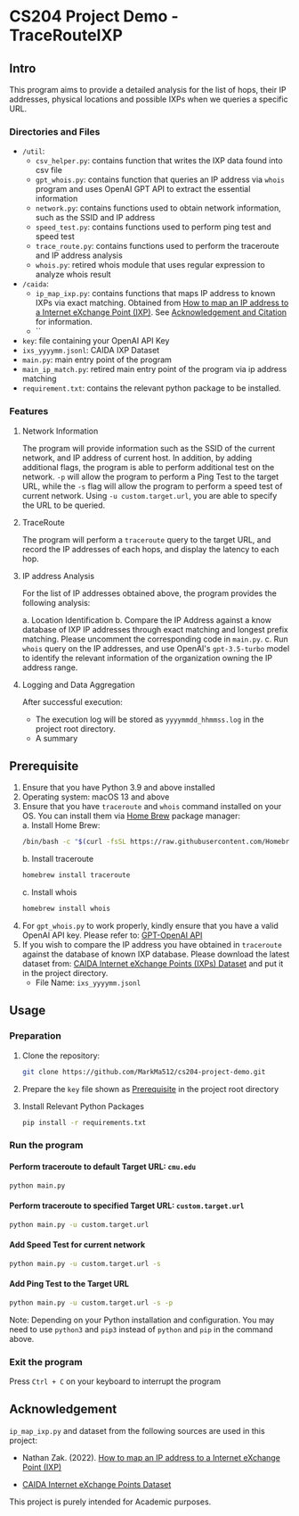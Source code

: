 # CS204 Project Demo - TraceRouteIXP

## Intro 
This program aims to provide a detailed analysis for the list of hops, their IP addresses, physical locations and possible IXPs when we queries a specific URL. 

### Directories and Files 

-  `/util`: 
    - `csv_helper.py`: contains function that writes the IXP data found into csv file 
    - `gpt_whois.py`: contains function that queries an IP address via `whois` program and uses OpenAI GPT API to extract the essential information
    - `network.py`: contains functions used to obtain network information, such as the SSID and IP address 
    - `speed_test.py`: contains functions used to perform ping test and speed test 
    - `trace_route.py`: contains functions used to perform the traceroute and IP address analysis
    -  `whois.py`: retired whois module that uses regular expression to analyze whois result 
- `/caida`: 
    - `ip_map_ixp.py`: contains functions that maps IP address to known IXPs via exact matching. Obtained from [How to map an IP address to a Internet eXchange Point (IXP)](https://catalog.caida.org/recipe/how_to_map_ip_to_ixp). See [Acknowledgement and Citation](#acknowledgement-and-citation) for information. 
    - ``
- `key`: file containing your OpenAI API Key 
- `ixs_yyyymm.jsonl`: CAIDA IXP Dataset 
- `main.py`: main entry point of the program 
- `main_ip_match.py`: retired main entry point of the program via ip address matching 
- `requirement.txt`: contains the relevant python package to be installed. 

### Features 

1. Network Information 

    The program will provide information such as the SSID of the current network, and IP address of current host. In addition, by adding additional flags, the program is able to perform additional test on the network. `-p` will allow the program to perform a Ping Test to the target URL, while the `-s` flag will allow the program to perform a speed test of current network. Using `-u custom.target.url`, you are able to specify the URL to be queried. 

2. TraceRoute 

    The program will perform a `traceroute` query to the target URL, and record the IP addresses of each hops, and display the latency to each hop. 

3. IP address Analysis 

    For the list of IP addresses obtained above, the program provides the following analysis: 

    a. Location Identification 
    b. Compare the IP Address against a know database of IXP IP addresses through exact matching and longest prefix matching. Please uncomment the corresponding code in `main.py`. 
    c. Run `whois` query on the IP addresses, and use OpenAI's `gpt-3.5-turbo` model to identify the relevant information of the organization owning the IP address range. 

4. Logging and Data Aggregation  

    After successful execution:  
    - The execution log will be stored as `yyyymmdd_hhmmss.log` in the project root directory. 
    - A summary 

## Prerequisite
1. Ensure that you have Python 3.9 and above installed  
2. Operating system: macOS 13 and above  
3. Ensure that you have `traceroute` and `whois` command installed on your OS. You can install them via [Home Brew](https://brew.sh/) package manager:  
    a. Install Home Brew: 
    ```sh 
    /bin/bash -c "$(curl -fsSL https://raw.githubusercontent.com/Homebrew/install/HEAD/install.sh)"
    ```
    b. Install traceroute  
    ```sh
    homebrew install traceroute
    ```
    c. Install whois  
    ```sh
    homebrew install whois
    ```
4. For `gpt_whois.py` to work properly, kindly ensure that you have a valid OpenAI API key. Please refer to: [GPT-OpenAI API](https://platform.openai.com/docs/guides/gpt)
5. If you wish to compare the IP address you have obtained in `traceroute` against the database of known IXP database. Please download the latest dataset from: [CAIDA Internet eXchange Points (IXPs) Dataset](https://www.caida.org/catalog/datasets/ixps/) and put it in the project directory. 
    - File Name: `ixs_yyyymm.jsonl`

## Usage

### Preparation 

1. Clone the repository: 
    ```sh 
    git clone https://github.com/MarkMa512/cs204-project-demo.git
    ```
2. Prepare the `key` file shown as [Prerequisite](#prerequisite) in the project root directory

3. Install Relevant Python Packages 
    ```sh
    pip install -r requirements.txt
    ```

### Run the program 

#### Perform traceroute to default Target URL: `cmu.edu`

```sh 
python main.py 
```

#### Perform traceroute to specified Target URL: `custom.target.url`

```sh 
python main.py -u custom.target.url
```

#### Add Speed Test for current network 

```sh 
python main.py -u custom.target.url -s
```

#### Add Ping Test to the Target URL

```sh 
python main.py -u custom.target.url -s -p
```

Note: Depending on your Python installation and configuration. You may need to use `python3` and `pip3` instead of `python` and `pip` in the command above. 

### Exit the program 

Press `Ctrl + C` on your keyboard to interrupt the program 

## Acknowledgement

`ip_map_ixp.py` and dataset from the following sources are used in this project: 

- Nathan Zak.  (2022). [How to map an IP address to a Internet eXchange Point (IXP)](https://catalog.caida.org/recipe/how_to_map_ip_to_ixp)

- [CAIDA Internet eXchange Points Dataset](https://catalog.caida.org/dataset/ixps) 

This project is purely intended for Academic purposes. 